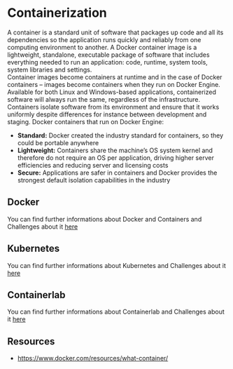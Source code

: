 # Containerization

A container is a standard unit of software that packages up code and all its dependencies so the application runs quickly and reliably from one computing environment to another. A Docker container image is a lightweight, standalone, executable package of software that includes everything needed to run an application: code, runtime, system tools, system libraries and settings.</br>
Container images become containers at runtime and in the case of Docker containers – images become containers when they run on Docker Engine. Available for both Linux and Windows-based applications, containerized software will always run the same, regardless of the infrastructure. Containers isolate software from its environment and ensure that it works uniformly despite differences for instance between development and staging.
Docker containers that run on Docker Engine:
* **Standard:** Docker created the industry standard for containers, so they could be portable anywhere
* **Lightweight:** Containers share the machine’s OS system kernel and therefore do not require an OS per application, driving higher server efficiencies and reducing server and licensing costs
* **Secure:** Applications are safer in containers and Docker provides the strongest default isolation capabilities in the industry

## Docker 
You can find further informations about Docker and Containers and Challenges about it [here](/Topics/Containerization/Docker/readme.md)

## Kubernetes
You can find further informations about Kubernetes and Challenges about it [here](/Topics/Containerization/Kubernetes/readme.md)

## Containerlab
You can find further informations about Containerlab and Challenges about it [here](/Topics/Containerization/Containerlab/readme.md)


## Resources
* https://www.docker.com/resources/what-container/